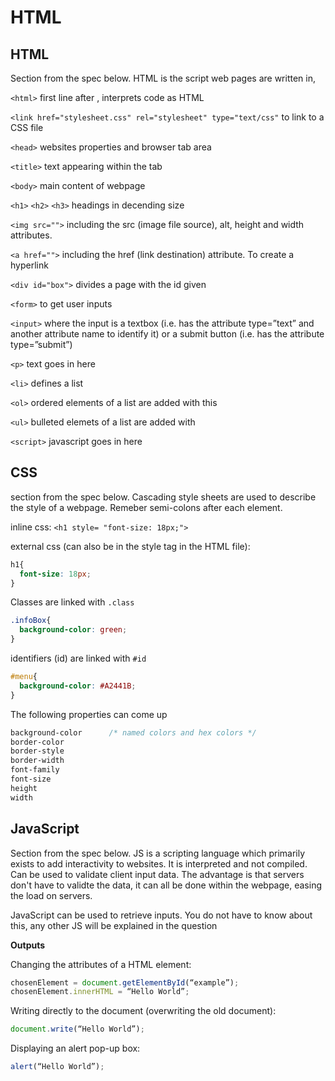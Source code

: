 # HTML
## HTML 
Section from the spec below. HTML is the script web pages are written in, 

`<html>` first line after <!DOCTYPE html>, interprets code as HTML

`<link href="stylesheet.css" rel="stylesheet" type="text/css"` to link to a CSS file

`<head>` websites properties and browser tab area

`<title>` text appearing within the tab

`<body>` main content of webpage

`<h1>` `<h2>` `<h3>` headings in decending size

`<img src="">` including the src (image file source), alt, height and width attributes.

`<a href="">` including the href (link destination) attribute. To create a hyperlink

`<div id="box">` divides a page with the id given

`<form>` to get user inputs

`<input>` where the input is a textbox (i.e. has the attribute type=”text” and another attribute name to identify it) or a submit button (i.e. has the attribute type=”submit”)

`<p>` text goes in here

`<li>` defines a list

`<ol>` ordered elements of a list are added with this

`<ul>` bulleted elemets of a list are added with

`<script>` javascript goes in here

## CSS
section from the spec below. Cascading style sheets are used to describe the style of a webpage. Remeber semi-colons after each element.

inline css:  `<h1 style= "font-size: 18px;">`

external css (can also be in the style tag in the HTML file):

```css
h1{
  font-size: 18px;
}
```

Classes are linked with `.class`

```css
.infoBox{
  background-color: green;
}
```

identifiers (id) are linked with `#id`

```css
#menu{
  background-color: #A2441B;
}
```

The following properties can come up

```css
background-color      /* named colors and hex colors */
border-color
border-style
border-width
font-family
font-size
height
width
```

## JavaScript 
Section from the spec below. JS is a scripting language which primarily exists to add interactivity to websites. It is interpreted and not compiled. Can be used to validate client input data. The advantage is that servers don't have to validte the data, it can all be done within the webpage, easing the load on servers.

JavaScript can be used to retrieve inputs. You do not have to know about this, any other JS will be explained in the question

**Outputs**

Changing the attributes of a HTML element:
```js
chosenElement = document.getElementById(“example”);
chosenElement.innerHTML = “Hello World”;
```

Writing directly to the document (overwriting the old document):
```js
document.write(“Hello World”);
```

 Displaying an alert pop-up box:
 ```js
alert(“Hello World”);
```
